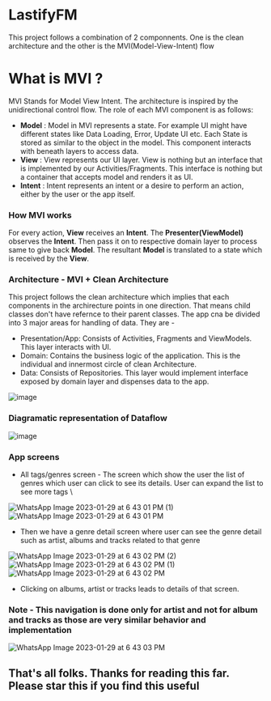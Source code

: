 # LastifyFM
This project follows a combination of 2 componnents. One is the clean architecture and the other is the MVI(Model-View-Intent) flow


# What is MVI ?
MVI Stands for Model View Intent. The architecture is inspired by the unidirectional control flow.
The role of each MVI component is as follows:
* **Model** : Model in MVI represents a state. For example UI might have different states like Data Loading, Error, Update UI etc. Each State is stored as similar to the object in the model. This component interacts with beneath layers to access data.
* **View** : View represents our UI layer. View is nothing but an interface that is implemented by our Activities/Fragments. This interface is nothing but a container that accepts model and renders it as UI.
* **Intent** : Intent represents an intent or a desire to perform an action, either by the user or the app itself. 


### How MVI works
For every action, **View** receives an **Intent**. The **Presenter(ViewModel)** observes the **Intent**. Then pass it on to respective domain layer to process same to give back **Model**. The resultant **Model** is translated to a state which is received by the **View**. 


### Architecture - MVI + Clean Architecture
This project follows the clean architecture which implies that each components in the archirecture points in one direction. That means child classes don't have refernce to their parent classes. The app cna be divided into 3 major areas for handling of data. They are - 

- Presentation/App: Consists of Activities, Fragments and ViewModels. This layer interacts with UI. 
- Domain: Contains the business logic of the application. This is the individual and innermost circle of clean Architecture.
- Data: Consists of Repositories. This layer would implement interface exposed by domain layer and dispenses data to the app.

![image](https://user-images.githubusercontent.com/58071934/215340081-9baa2020-e64d-42e2-84d4-c8fa42e81a20.png)



### Diagramatic representation of Dataflow

![image](https://user-images.githubusercontent.com/58071934/215340662-c22a93da-7799-46d5-a2d6-e68e320df4d1.png)


### App screens
- All tags/genres screen - The screen which show the user the list of genres which user can click to see its details. User can expand the list to see more tags \

![WhatsApp Image 2023-01-29 at 6 43 01 PM (1)](https://user-images.githubusercontent.com/58071934/215340919-abcc2a6c-f641-40af-9b5b-a5f6f9dce1e7.jpeg)
![WhatsApp Image 2023-01-29 at 6 43 01 PM](https://user-images.githubusercontent.com/58071934/215340920-e5900542-4199-4fbd-8ad9-e63dbcad0fb2.jpeg)

- Then we have a genre detail screen where user can see the genre detail such as artist, albums and tracks related to that genre

![WhatsApp Image 2023-01-29 at 6 43 02 PM (2)](https://user-images.githubusercontent.com/58071934/215341004-26f8e121-100d-4d0b-90a6-c1a6302aff2c.jpeg)
![WhatsApp Image 2023-01-29 at 6 43 02 PM (1)](https://user-images.githubusercontent.com/58071934/215341008-a72ec448-5506-489d-a96a-a890f1b61db4.jpeg)
![WhatsApp Image 2023-01-29 at 6 43 02 PM](https://user-images.githubusercontent.com/58071934/215341009-7ef8368a-66bf-4605-a635-94217d4d67a7.jpeg)


- Clicking on albums, artist or tracks leads to details of that screen.
### Note - This navigation is done only for artist and not for album and tracks as those are very similar behavior and implementation

![WhatsApp Image 2023-01-29 at 6 43 03 PM](https://user-images.githubusercontent.com/58071934/215341100-9117f53b-5e7d-4347-be09-4458625cae2f.jpeg)

## That's all folks. Thanks for reading this far. Please star this if you find this useful
